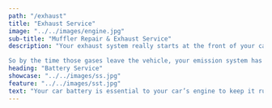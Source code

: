 ```yaml
---
path: "/exhaust"
title: "Exhaust Service"
image: "../../images/engine.jpg"
sub-title: "Muffler Repair & Exhaust Service"
description: "Your exhaust system really starts at the front of your car, right behind your engine. Exhaust manifolds connect to the cylinder heads, where they collect exhaust gases. As the gases move through the exhaust system, they're first analyzed by oxygen sensors, then refined by the catalytic converter and, finally, muffled by the muffler.

So by the time those gases leave the vehicle, your emission system has made your car run smoother, cleaner, and quieter."
heading: "Battery Service"
showcase: "../../images/ss.jpg"
feature: "../../images/sst.jpg"
text: "Your car battery is essential to your car’s engine to keep it running for a long period of time. Cold weather and other issues can really wear the battery down. In most cases, the battery does not give warning signs when it is about to fail. A battery three years old or older should be checked or replaced. Refer to your owner’s manual for factory recommended maintenance intervals for your vehicle. However, if your battery does show any of the following signs, bring your vehicle to Century Custom Coach today for a car battery replacement and service."
---
```

